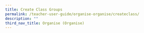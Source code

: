 ```yaml
---
title: Create Class Groups
permalink: /teacher-user-guide/organise-organise/createclass/
description: ""
third_nav_title: Organise (Organise)
---
```


